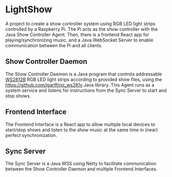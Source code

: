 # LightShow

A project to create a show controller system using RGB LED light strips controlled by a Raspberry Pi. The Pi acts as the show controller with the Java Show Controller Agent. Then, there is a frontend React app for playing/synchronizing music, and a Java WebSocket Server to enable communication between the Pi and all clients.

## Show Controller Daemon

The Show Controller Daemon is a Java program that controls addressable [WS2812B](https://www.google.com/search?q=WS2812B) RGB LED light strips according to provided show files, using the https://github.com/jgarff/rpi_ws281x Java library. This Agent runs as a system service and listens for instructions from the Sync Server to start and stop shows.

## Frontend Interface

The Frontend Interface is a React app to allow multiple local devices to start/stop shows and listen to the show music at the same time in (near) perfect synchronization.

## Sync Server

The Sync Server is a Java WSS using Netty to facilitate communication between the Show Controller Daemon and multiple Frontend Interfaces.
